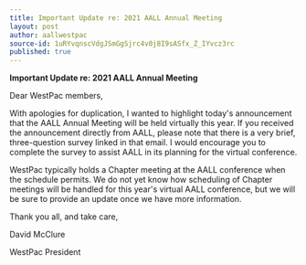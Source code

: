 ```yaml
---
title: Important Update re: 2021 AALL Annual Meeting
layout: post
author: aallwestpac
source-id: 1uRYvqnscVdgJSmGgSjrc4v0j8I9sASfx_Z_IYvcz3rc
published: true
---
```

**Important Update re: 2021 AALL Annual Meeting**

Dear WestPac members,

With apologies for duplication, I wanted to highlight today's announcement that the AALL Annual Meeting will be held virtually this year.  If you received the announcement directly from AALL, please note that there is a very brief, three-question survey linked in that email.  I would encourage you to complete the survey to assist AALL in its planning for the virtual conference.

WestPac typically holds a Chapter meeting at the AALL conference when the schedule permits.  We do not yet know how scheduling of Chapter meetings will be handled for this year's virtual AALL conference, but we will be sure to provide an update once we have more information.

Thank you all, and take care,

David McClure

WestPac President

